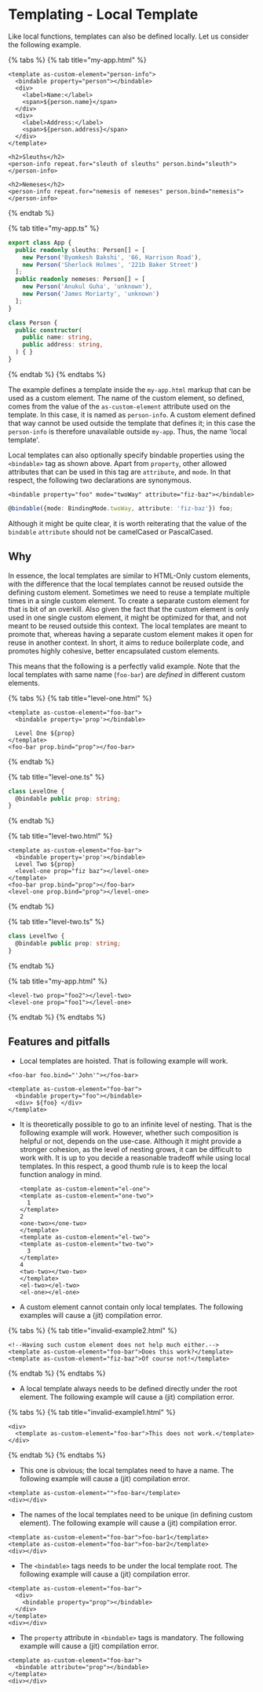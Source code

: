 # Templating - Local Template

Like local functions, templates can also be defined locally. Let us consider the following example.

{% tabs %}
{% tab title="my-app.html" %}
```markup
<template as-custom-element="person-info">
  <bindable property="person"></bindable>
  <div>
    <label>Name:</label>
    <span>${person.name}</span>
  </div>
  <div>
    <label>Address:</label>
    <span>${person.address}</span>
  </div>
</template>

<h2>Sleuths</h2>
<person-info repeat.for="sleuth of sleuths" person.bind="sleuth"></person-info>

<h2>Nemeses</h2>
<person-info repeat.for="nemesis of nemeses" person.bind="nemesis"></person-info>
```
{% endtab %}

{% tab title="my-app.ts" %}
```typescript
export class App {
  public readonly sleuths: Person[] = [
    new Person('Byomkesh Bakshi', '66, Harrison Road'),
    new Person('Sherlock Holmes', '221b Baker Street')
  ];
  public readonly nemeses: Person[] = [
    new Person('Anukul Guha', 'unknown'),
    new Person('James Moriarty', 'unknown')
  ];
}

class Person {
  public constructor(
    public name: string,
    public address: string,
  ) { }
}
```
{% endtab %}
{% endtabs %}

The example defines a template inside the `my-app.html` markup that can be used as a custom element. The name of the custom element, so defined, comes from the value of the `as-custom-element` attribute used on the template. In this case, it is named as `person-info`. A custom element defined that way cannot be used outside the template that defines it; in this case the `person-info` is therefore unavailable outside `my-app`. Thus, the name 'local template'.

Local templates can also optionally specify bindable properties using the `<bindable>` tag as shown above. Apart from `property`, other allowed attributes that can be used in this tag are `attribute`, and `mode`. In that respect, the following two declarations are synonymous.

```markup
<bindable property="foo" mode="twoWay" attribute="fiz-baz"></bindable>
```

```typescript
@bindable({mode: BindingMode.twoWay, attribute: 'fiz-baz'}) foo;
```

Although it might be quite clear, it is worth reiterating that the value of the `bindable` `attribute` should not be camelCased or PascalCased.

## Why

In essence, the local templates are similar to HTML-Only custom elements, with the difference that the local templates cannot be reused outside the defining custom element. Sometimes we need to reuse a template multiple times in a single custom element. To create a separate custom element for that is bit of an overkill. Also given the fact that the custom element is only used in one single custom element, it might be optimized for that, and not meant to be reused outside this context. The local templates are meant to promote that, whereas having a separate custom element makes it open for reuse in another context. In short, it aims to reduce boilerplate code, and promotes highly cohesive, better encapsulated custom elements.

This means that the following is a perfectly valid example. Note that the local templates with same name \(`foo-bar`\) are _defined_ in different custom elements.

{% tabs %}
{% tab title="level-one.html" %}
```markup
<template as-custom-element="foo-bar">
  <bindable property='prop'></bindable>

  Level One ${prop}
</template>
<foo-bar prop.bind="prop"></foo-bar>
```
{% endtab %}

{% tab title="level-one.ts" %}
```typescript
class LevelOne {
  @bindable public prop: string;
}
```
{% endtab %}

{% tab title="level-two.html" %}
```markup
<template as-custom-element="foo-bar">
  <bindable property='prop'></bindable>
  Level Two ${prop}
  <level-one prop="fiz baz"></level-one>
</template>
<foo-bar prop.bind="prop"></foo-bar>
<level-one prop.bind="prop"></level-one>
```
{% endtab %}

{% tab title="level-two.ts" %}
```typescript
class LevelTwo {
  @bindable public prop: string;
}
```
{% endtab %}

{% tab title="my-app.html" %}
```markup
<level-two prop="foo2"></level-two>
<level-one prop="foo1"></level-one>
```
{% endtab %}
{% endtabs %}

## Features and pitfalls

* Local templates are hoisted. That is following example will work.

```markup
<foo-bar foo.bind="'John'"></foo-bar>

<template as-custom-element="foo-bar">
  <bindable property="foo"></bindable>
  <div> ${foo} </div>
</template>
```

* It is theoretically possible to go to an infinite level of nesting. That is the following example will work. However, whether such composition is helpful or not, depends on the use-case. Although it might provide a stronger cohesion, as the level of nesting grows, it can be difficult to work with. It is up to you decide a reasonable tradeoff while using local templates. In this respect, a good thumb rule is to keep the local function analogy in mind.

  ```markup
  <template as-custom-element="el-one">
  <template as-custom-element="one-two">
    1
  </template>
  2
  <one-two></one-two>
  </template>
  <template as-custom-element="el-two">
  <template as-custom-element="two-two">
    3
  </template>
  4
  <two-two></two-two>
  </template>
  <el-two></el-two>
  <el-one></el-one>
  ```

* A custom element cannot contain only local templates. The following examples will cause a \(jit\) compilation error.

{% tabs %}
{% tab title="invalid-example2.html" %}
```markup
<!--Having such custom element does not help much either.-->
<template as-custom-element="foo-bar">Does this work?</template>
<template as-custom-element="fiz-baz">Of course not!</template>
```
{% endtab %}
{% endtabs %}

* A local template always needs to be defined directly under the root element. The following example will cause a \(jit\) compilation error.

{% tabs %}
{% tab title="invalid-example1.html" %}
```markup
<div>
  <template as-custom-element="foo-bar">This does not work.</template>
</div>
```
{% endtab %}
{% endtabs %}

* This one is obvious; the local templates need to have a name. The following example will cause a \(jit\) compilation error.

```markup
<template as-custom-element="">foo-bar</template>
<div></div>
```

* The names of the local templates need to be unique \(in defining custom element\). The following example will cause a \(jit\) compilation error.

```markup
<template as-custom-element="foo-bar">foo-bar1</template>
<template as-custom-element="foo-bar">foo-bar2</template>
<div></div>
```

* The `<bindable>` tags needs to be under the local template root. The following example will cause a \(jit\) compilation error.

```markup
<template as-custom-element="foo-bar">
  <div>
    <bindable property="prop"></bindable>
  </div>
</template>
<div></div>
```

* The `property` attribute in `<bindable>` tags is mandatory. The following example will cause a \(jit\) compilation error.

```markup
<template as-custom-element="foo-bar">
  <bindable attribute="prop"></bindable>
</template>
<div></div>
```

